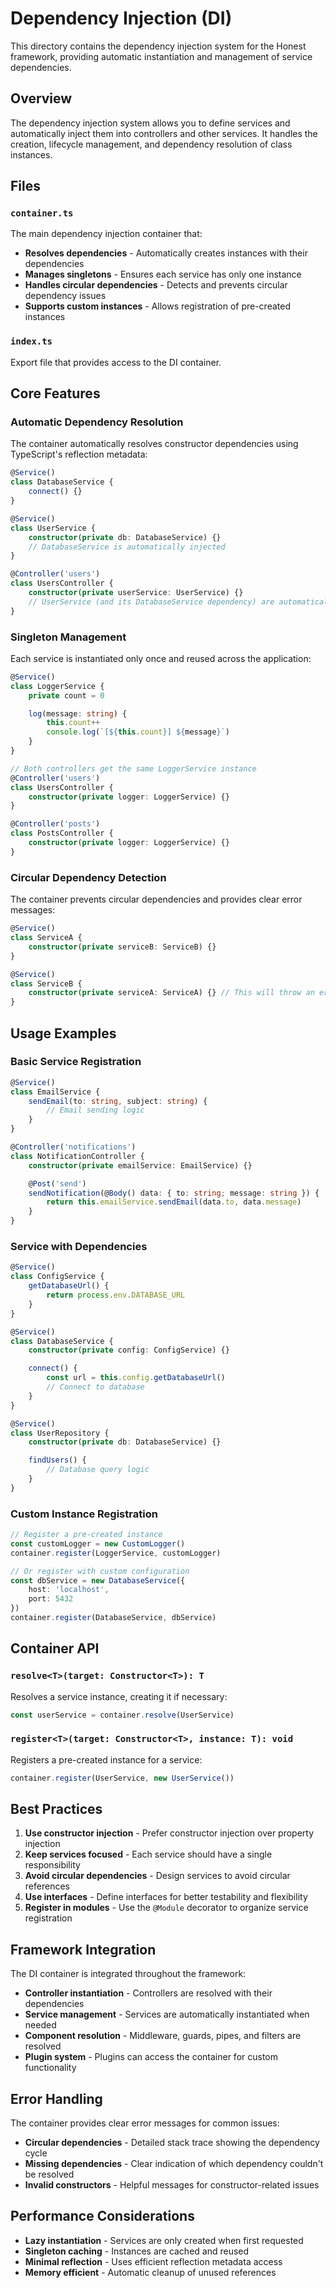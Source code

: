 # Dependency Injection (DI)

This directory contains the dependency injection system for the Honest framework, providing automatic instantiation and
management of service dependencies.

## Overview

The dependency injection system allows you to define services and automatically inject them into controllers and other
services. It handles the creation, lifecycle management, and dependency resolution of class instances.

## Files

### `container.ts`

The main dependency injection container that:

- **Resolves dependencies** - Automatically creates instances with their dependencies
- **Manages singletons** - Ensures each service has only one instance
- **Handles circular dependencies** - Detects and prevents circular dependency issues
- **Supports custom instances** - Allows registration of pre-created instances

### `index.ts`

Export file that provides access to the DI container.

## Core Features

### Automatic Dependency Resolution

The container automatically resolves constructor dependencies using TypeScript's reflection metadata:

```typescript
@Service()
class DatabaseService {
	connect() {}
}

@Service()
class UserService {
	constructor(private db: DatabaseService) {}
	// DatabaseService is automatically injected
}

@Controller('users')
class UsersController {
	constructor(private userService: UserService) {}
	// UserService (and its DatabaseService dependency) are automatically injected
}
```

### Singleton Management

Each service is instantiated only once and reused across the application:

```typescript
@Service()
class LoggerService {
	private count = 0

	log(message: string) {
		this.count++
		console.log(`[${this.count}] ${message}`)
	}
}

// Both controllers get the same LoggerService instance
@Controller('users')
class UsersController {
	constructor(private logger: LoggerService) {}
}

@Controller('posts')
class PostsController {
	constructor(private logger: LoggerService) {}
}
```

### Circular Dependency Detection

The container prevents circular dependencies and provides clear error messages:

```typescript
@Service()
class ServiceA {
	constructor(private serviceB: ServiceB) {}
}

@Service()
class ServiceB {
	constructor(private serviceA: ServiceA) {} // This will throw an error
}
```

## Usage Examples

### Basic Service Registration

```typescript
@Service()
class EmailService {
	sendEmail(to: string, subject: string) {
		// Email sending logic
	}
}

@Controller('notifications')
class NotificationController {
	constructor(private emailService: EmailService) {}

	@Post('send')
	sendNotification(@Body() data: { to: string; message: string }) {
		return this.emailService.sendEmail(data.to, data.message)
	}
}
```

### Service with Dependencies

```typescript
@Service()
class ConfigService {
	getDatabaseUrl() {
		return process.env.DATABASE_URL
	}
}

@Service()
class DatabaseService {
	constructor(private config: ConfigService) {}

	connect() {
		const url = this.config.getDatabaseUrl()
		// Connect to database
	}
}

@Service()
class UserRepository {
	constructor(private db: DatabaseService) {}

	findUsers() {
		// Database query logic
	}
}
```

### Custom Instance Registration

```typescript
// Register a pre-created instance
const customLogger = new CustomLogger()
container.register(LoggerService, customLogger)

// Or register with custom configuration
const dbService = new DatabaseService({
	host: 'localhost',
	port: 5432
})
container.register(DatabaseService, dbService)
```

## Container API

### `resolve<T>(target: Constructor<T>): T`

Resolves a service instance, creating it if necessary:

```typescript
const userService = container.resolve(UserService)
```

### `register<T>(target: Constructor<T>, instance: T): void`

Registers a pre-created instance for a service:

```typescript
container.register(UserService, new UserService())
```

## Best Practices

1. **Use constructor injection** - Prefer constructor injection over property injection
2. **Keep services focused** - Each service should have a single responsibility
3. **Avoid circular dependencies** - Design services to avoid circular references
4. **Use interfaces** - Define interfaces for better testability and flexibility
5. **Register in modules** - Use the `@Module` decorator to organize service registration

## Framework Integration

The DI container is integrated throughout the framework:

- **Controller instantiation** - Controllers are resolved with their dependencies
- **Service management** - Services are automatically instantiated when needed
- **Component resolution** - Middleware, guards, pipes, and filters are resolved
- **Plugin system** - Plugins can access the container for custom functionality

## Error Handling

The container provides clear error messages for common issues:

- **Circular dependencies** - Detailed stack trace showing the dependency cycle
- **Missing dependencies** - Clear indication of which dependency couldn't be resolved
- **Invalid constructors** - Helpful messages for constructor-related issues

## Performance Considerations

- **Lazy instantiation** - Services are only created when first requested
- **Singleton caching** - Instances are cached and reused
- **Minimal reflection** - Uses efficient reflection metadata access
- **Memory efficient** - Automatic cleanup of unused references
